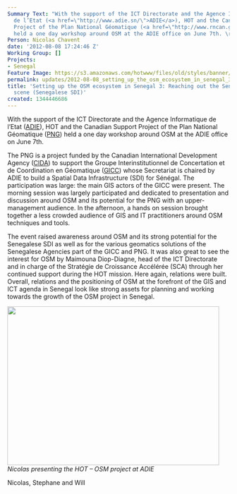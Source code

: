 ```yaml
---
Summary Text: "With the support of the ICT Directorate and the Agence Informatique
  de l’Etat (<a href=\"http://www.adie.sn/\">ADIE</a>), HOT and the Canadian Support
  Project of the Plan National Géomatique (<a href=\"http://www.rncan.gc.ca/sciences-terre/a-propos/international/collaboration/4618\">PNG</a>)
  held a one day workshop around OSM at the ADIE office on June 7th. \r\n\r\n"
Person: Nicolas Chavent
date: '2012-08-08 17:24:46 Z'
Working Group: []
Projects:
- Senegal
Feature Image: https://s3.amazonaws.com/hotwww/files/old/styles/banner/public/image004_0.jpg
permalink: updates/2012-08-08_setting_up_the_osm_ecosystem_in_senegal_3_reaching_out_the_senegalese_geomatics_
title: 'Setting up the OSM ecosystem in Senegal 3: Reaching out the Senegalese geomatics
  scene (Senegalese SDI)'
created: 1344446686
---
```

<p>With the support of the ICT Directorate and the Agence Informatique de l’Etat (<a href="http://www.adie.sn/">ADIE</a>), HOT and the Canadian Support Project of the Plan National Géomatique (<a href="http://www.rncan.gc.ca/sciences-terre/a-propos/international/collaboration/4618">PNG</a>) held a one day workshop around OSM at the ADIE office on June 7th.</p><p>The PNG is a project funded by the Canadian International Development Agency (<a href="http://www.acdi-cida.gc.ca/home">CIDA</a>) to support the Groupe Interinstitutionnel de Concertation et de Coordination en Géomatique (<a href="http://www.en-afrique.info/?plan-national-geomatique-appel-a">GICC</a>) whose Secretariat is chaired by ADIE to build a Spatial Data Infrastructure (SDI) for Sénégal. The participation was large: the main GIS actors of the GICC were present. The morning session was largely participated and dedicated to presentation and discussion around OSM and its potential for the PNG with an upper-management audience. In the afternoon, a hands on session brought together a less crowded audience of GIS and IT practitioners around OSM techniques and tools.</p><p>The event raised awareness around OSM and its strong potential for the Senegalese SDI as well as for the various geomatics solutions of the Senegalese Agencies part of the GICC and PNG. It was also great to see the interest for OSM by Maimouna Diop-Diagne, head of the ICT Directorate and in charge of the Stratégie de Croissance Accélérée (SCA) through her continued support during the HOT mission. Here again, relations were built. Overall, relations and the positioning of OSM at the forefront of the GIS and ICT agenda in Senegal look like strong assets for planning and working towards the growth of the OSM project in Senegal.</p><p><img class="image-large" src="https://s3.amazonaws.com/hotwww/files/old/styles/large/public/image004_0_0.jpg?itok=lEBceDSd" alt="" width="480" height="360"><br><em>Nicolas presenting the HOT – OSM project at ADIE</em></p><p>Nicolas, Stephane and Will</p>
